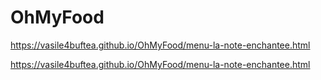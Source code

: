 # OhMyFood
https://vasile4buftea.github.io/OhMyFood/menu-la-note-enchantee.html 

https://vasile4buftea.github.io/OhMyFood/menu-la-note-enchantee.html
 
